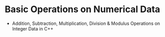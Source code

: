 # Basic Operations on Numerical Data

- Addition, Subtraction, Multiplication, Division & Modulus Operations on Integer Data in C++